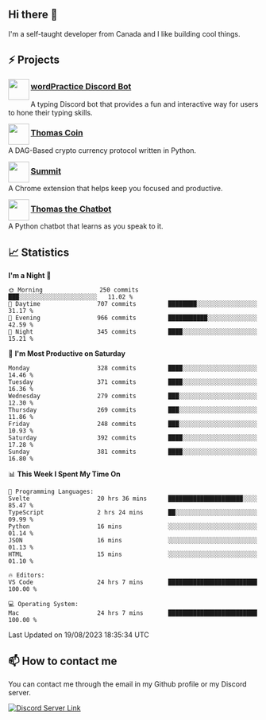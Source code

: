 <h2>Hi there 👋</h2>

<p>I'm a self-taught developer from Canada and I like building cool things.</p>

<h2>⚡ Projects</h2>

<img align="left" src="https://i.imgur.com/BIzs17V.png" width="42" height="42" />
<h3><a target="_blank" href="https://wordpractice.principle.sh/">wordPractice Discord Bot</a></h3>
<p>A typing Discord bot that provides a fun and interactive way for users to hone their typing skills.</p>

<img align="left" src="https://i.imgur.com/4FdQpgN.png" width="42" height="42" />
<h3><a href="https://github.com/principle105/thomas-coin">Thomas Coin</a></h3>
<p>A DAG-Based crypto currency protocol written in Python.</p>

<img align="left" src="https://i.imgur.com/Ly8Atho.png" width="42" height="42" />
<h3><a href="https://summit.sh/">Summit</a></h3>
<p>A Chrome extension that helps keep you focused and productive.</p>

<img align="left" src="https://i.imgur.com/hA9YF2s.png" width="42" height="42" />
<h3><a href="https://github.com/principle105/thomasthechatbot">Thomas the Chatbot</a></h3>
<p>A Python chatbot that learns as you speak to it.</p>

<h2>📈 Statistics</h2>

<!--START_SECTION:waka-->
**I'm a Night 🦉** 

```text
🌞 Morning                250 commits         ███░░░░░░░░░░░░░░░░░░░░░░   11.02 % 
🌆 Daytime                707 commits         ████████░░░░░░░░░░░░░░░░░   31.17 % 
🌃 Evening                966 commits         ███████████░░░░░░░░░░░░░░   42.59 % 
🌙 Night                  345 commits         ████░░░░░░░░░░░░░░░░░░░░░   15.21 % 
```
📅 **I'm Most Productive on Saturday** 

```text
Monday                   328 commits         ████░░░░░░░░░░░░░░░░░░░░░   14.46 % 
Tuesday                  371 commits         ████░░░░░░░░░░░░░░░░░░░░░   16.36 % 
Wednesday                279 commits         ███░░░░░░░░░░░░░░░░░░░░░░   12.30 % 
Thursday                 269 commits         ███░░░░░░░░░░░░░░░░░░░░░░   11.86 % 
Friday                   248 commits         ███░░░░░░░░░░░░░░░░░░░░░░   10.93 % 
Saturday                 392 commits         ████░░░░░░░░░░░░░░░░░░░░░   17.28 % 
Sunday                   381 commits         ████░░░░░░░░░░░░░░░░░░░░░   16.80 % 
```


📊 **This Week I Spent My Time On** 

```text
💬 Programming Languages: 
Svelte                   20 hrs 36 mins      █████████████████████░░░░   85.47 % 
TypeScript               2 hrs 24 mins       ██░░░░░░░░░░░░░░░░░░░░░░░   09.99 % 
Python                   16 mins             ░░░░░░░░░░░░░░░░░░░░░░░░░   01.14 % 
JSON                     16 mins             ░░░░░░░░░░░░░░░░░░░░░░░░░   01.13 % 
HTML                     15 mins             ░░░░░░░░░░░░░░░░░░░░░░░░░   01.10 % 

🔥 Editors: 
VS Code                  24 hrs 7 mins       █████████████████████████   100.00 % 

💻 Operating System: 
Mac                      24 hrs 7 mins       █████████████████████████   100.00 % 
```


 Last Updated on 19/08/2023 18:35:34 UTC
<!--END_SECTION:waka-->

<h2>📫 How to contact me</h2>

You can contact me through the email in my Github profile or my Discord server.

[![Discord Server Link](https://dcbadge.vercel.app/api/server/DHnk46C)](https://discord.gg/DHnk46C)

